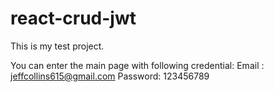 # react-crud-jwt
This is my test project.

You can enter the main page with following credential: 
Email : jeffcollins615@gmail.com
Password: 123456789
